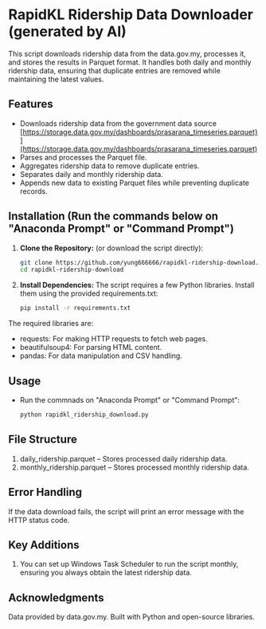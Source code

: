# RapidKL Ridership Data Downloader (generated by AI)
This script downloads ridership data from the data.gov.my, processes it, and stores the results in Parquet format. It handles both daily and monthly ridership data, ensuring that duplicate entries are removed while maintaining the latest values.

## Features
- Downloads ridership data from the government data source [https://storage.data.gov.my/dashboards/prasarana_timeseries.parquet}](https://storage.data.gov.my/dashboards/prasarana_timeseries.parquet)
- Parses and processes the Parquet file.
- Aggregates ridership data to remove duplicate entries.
- Separates daily and monthly ridership data.
- Appends new data to existing Parquet files while preventing duplicate records.

## Installation (Run the commands below on "Anaconda Prompt" or "Command Prompt")
1. **Clone the Repository:** (or download the script directly):
   ```bash
   git clone https://github.com/yung666666/rapidkl-ridership-download.git
   cd rapidkl-ridership-download
   ```
2. **Install Dependencies:**
The script requires a few Python libraries. Install them using the provided requirements.txt:
   ```bash
   pip install -r requirements.txt
   ```
The required libraries are:
- requests: For making HTTP requests to fetch web pages.
- beautifulsoup4: For parsing HTML content.
- pandas: For data manipulation and CSV handling.

## Usage
- Run the commnads on "Anaconda Prompt" or "Command Prompt":
   ```bash
   python rapidkl_ridership_download.py
   ```
## File Structure
1) daily_ridership.parquet – Stores processed daily ridership data.
2) monthly_ridership.parquet – Stores processed monthly ridership data.

## Error Handling
If the data download fails, the script will print an error message with the HTTP status code.

## Key Additions
1. You can set up Windows Task Scheduler to run the script monthly, ensuring you always obtain the latest ridership data.

## Acknowledgments
Data provided by data.gov.my.
Built with Python and open-source libraries.
